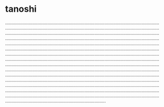 # tanoshi

.....................................................................................................................................................................................................................................................................................................................................................................................................................................................................................................................................................................................................................................................................................................................................................................................................................................................................................................................................................................................................................................................................................................................................................................................................................................................................................................................................................................................................................................................................................................................................................................................................................................................................................................................................................................................................................................................................................................................................................................................................................
